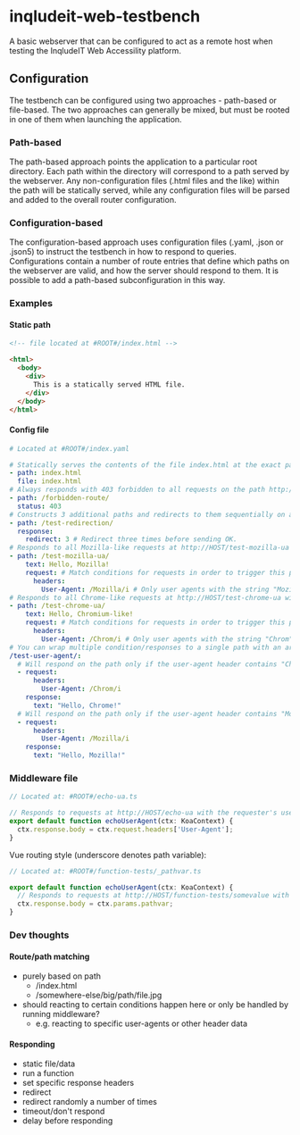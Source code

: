 # inqludeit-web-testbench
A basic webserver that can be configured to act as a remote host when testing the InqludeIT Web Accessility platform.

## Configuration

The testbench can be configured using two approaches - path-based or file-based. The two approaches can generally be mixed, but must be rooted in one of them when launching the application.

### Path-based

The path-based approach points the application to a particular root directory. Each path within the directory will correspond to a path served by the webserver. Any non-configuration files (.html files and the like) within the path will be statically served, while any configuration files will be parsed and added to the overall router configuration.

### Configuration-based

The configuration-based approach uses configuration files (.yaml, .json or .json5) to instruct the testbench in how to respond to queries. Configurations contain a number of route entries that define which paths on the webserver are valid, and how the server should respond to them. It is possible to add a path-based subconfiguration in this way.

### Examples

#### Static path

```html
<!-- file located at #ROOT#/index.html -->

<html>
  <body>
    <div>
      This is a statically served HTML file.
    </div>
  </body>
</html>
```

#### Config file

```yaml
# Located at #ROOT#/index.yaml

# Statically serves the contents of the file index.html at the exact path http://HOST/index.html (note the extension)
- path: index.html
  file: index.html
# Always responds with 403 forbidden to all requests on the path http://HOST/forbidden-route
- path: /forbidden-route/
  status: 403
# Constructs 3 additional paths and redirects to them sequentially on all requests to http://HOST/test-redirection
- path: /test-redirection/
  response:
    redirect: 3 # Redirect three times before sending OK.
# Responds to all Mozilla-like requests at http://HOST/test-mozilla-ua with the string "Hello, Mozilla!" - does NOT respond to ANYthing else, yielding timeouts or similar for requesters.
- path: /test-mozilla-ua/
    text: Hello, Mozilla!
    request: # Match conditions for requests in order to trigger this path. The `path` parameter is part of this.
      headers:
        User-Agent: /Mozilla/i # Only user agents with the string "Mozilla" in them will trigger this path.
# Responds to all Chrome-like requests at http://HOST/test-chrome-ua with the string "Hello, Mozilla!" - does NOT respond to ANYthing else, yielding timeouts or similar for requesters.
- path: /test-chrome-ua/
    text: Hello, Chromium-like!
    request: # Match conditions for requests in order to trigger this path. The `path` parameter is part of this.
      headers:
        User-Agent: /Chrom/i # Only user agents with the string "Chrom" in them will trigger this path.
# You can wrap multiple condition/responses to a single path with an array.
/test-user-agent/:
  # Will respond on the path only if the user-agent header contains "Chrom".
  - request:
      headers:
        User-Agent: /Chrom/i
    response:
      text: "Hello, Chrome!"
  # Will respond on the path only if the user-agent header contains "Mozilla".
  - request:
      headers:
        User-Agent: /Mozilla/i
    response:
      text: "Hello, Mozilla!"
```

### Middleware file

```typescript
// Located at: #ROOT#/echo-ua.ts

// Responds to requests at http://HOST/echo-ua with the requester's user agent (if any was set).
export default function echoUserAgent(ctx: KoaContext) {
  ctx.response.body = ctx.request.headers['User-Agent'];
}
```

Vue routing style (underscore denotes path variable):

```typescript
// Located at: #ROOT#/function-tests/_pathvar.ts

export default function echoUserAgent(ctx: KoaContext) {
  // Responds to requests at http://HOST/function-tests/somevalue with "somevalue".
  ctx.response.body = ctx.params.pathvar;
}
```

### Dev thoughts

#### Route/path matching

- purely based on path
  - /index.html
  - /somewhere-else/big/path/file.jpg
- should reacting to certain conditions happen here or only be handled by running middleware?
  - e.g. reacting to specific user-agents or other header data

#### Responding

- static file/data
- run a function
- set specific response headers
- redirect
- redirect randomly a number of times
- timeout/don't respond
- delay before responding